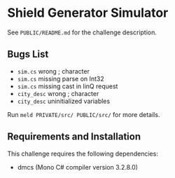 # Shield Generator Simulator

See `PUBLIC/README.md` for the challenge description.

## Bugs List

* `sim.cs` wrong ; character
* `sim.cs` missing parse on Int32
* `sim.cs` missing cast in linQ request
* `city_desc` wrong ; character
* `city_desc` uninitialized variables

Run `meld PRIVATE/src/ PUBLIC/src/`
for more details.

## Requirements and Installation

This challenge requires the following dependencies:

* dmcs (Mono C# compiler version 3.2.8.0)
